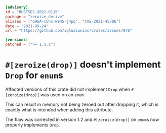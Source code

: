 ```toml
[advisory]
id = "RUSTSEC-2021-0115"
package = "zeroize_derive"
aliases = ["GHSA-c5hx-w945-j4pq", "CVE-2021-45706"]
date = "2021-09-24"
url = "https://github.com/iqlusioninc/crates/issues/876"

[versions]
patched = [">= 1.1.1"]
```

# `#[zeroize(drop)]` doesn't implement `Drop` for `enum`s

Affected versions of this crate did not implement `Drop` when `#[zeroize(drop)]` was used on an `enum`.

This can result in memory not being zeroed out after dropping it, which is exactly what is intended when adding this attribute.

The flaw was corrected in version 1.2 and `#[zeroize(drop)]` on `enum`s now properly implements `Drop`.
